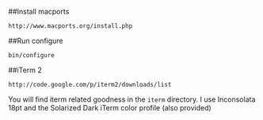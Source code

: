 ##Install macports
```
http://www.macports.org/install.php
```

##Run configure
```
bin/configure
```

##iTerm 2
```
http://code.google.com/p/iterm2/downloads/list
```
You will find iterm related goodness in the ```iterm``` directory.
I use Inconsolata 18pt and the Solarized Dark iTerm color profile (also provided)
